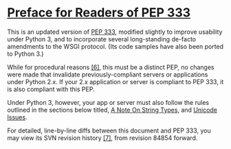 # [Preface for Readers of PEP 333](#id15)

This is an updated version of [PEP 333](/dev/peps/pep-0333), modified slightly to improve
usability under Python 3, and to incorporate several long-standing
de-facto amendments to the WSGI protocol.  (Its code samples have
also been ported to Python 3.)

While for procedural reasons [[6]](#id13), this must be a distinct PEP, no
changes were made that invalidate previously-compliant servers or
applications under Python 2.x.  If your 2.x application or server
is compliant to PEP 333, it is also compliant with this PEP.

Under Python 3, however, your app or server must also follow the
rules outlined in the sections below titled, [A Note On String
Types](#a-note-on-string-types), and [Unicode Issues](#unicode-issues).

For detailed, line-by-line diffs between this document and PEP 333,
you may view its SVN revision history [[7]](#id14), from revision 84854 forward.